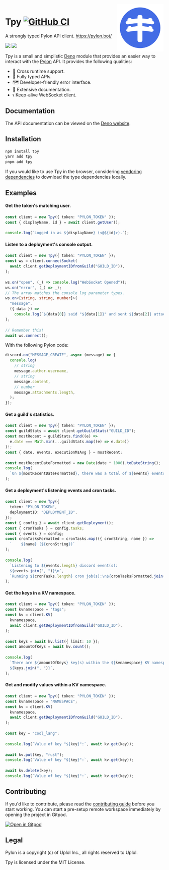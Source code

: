 <img align="right" width="150" alt="pylon" src="https://raw.githubusercontent.com/insyri/tpy/main/.github/assets/pylon.svg">

# Tpy [![GitHub CI](https://github.com/insyri/tpy/actions/workflows/ci.yml/badge.svg)](https://github.com/insyri/tpy/actions/workflows/ci.yml)

A strongly typed Pylon API client. https://pylon.bot/

[![](https://shields.io/badge/deno.land/x-05122A?logo=deno&style=for-the-badge)](https://deno.land/x/tpy)
[![](https://shields.io/badge/npmjs.com-05122A?logo=npm&style=for-the-badge)](https://www.npmjs.com/package/tpy)

Tpy is a small and simplistic [Deno](https://deno.land/) module that provides an
easier way to interact with the [Pylon](https://pylon.bot/) API. It provides the
following qualities:

- 🧬 Cross runtime support.
- 🔑 Fully typed APIs.
- 🗺 Developer-friendly error interface.
- 📄 Extensive documentation.
- 📞 Keep-alive WebSocket client.

## Documentation

The API documentation can be viewed on the
[Deno website](https://deno.land/x/tpy/mod.ts/).

## Installation

```bash
npm install tpy
yarn add tpy
pnpm add tpy
```

If you would like to use Tpy in the browser, considering
[vendoring dependencies](https://deno.land/manual@v1.26.1/tools/vendor) to
download the type dependencies locally.

## Examples

#### Get the token's matching user.

```ts
const client = new Tpy({ token: "PYLON_TOKEN" });
const { displayName, id } = await client.getUser();

console.log(`Logged in as ${displayName} (<@${id}>).`);
```

#### Listen to a deployment's console output.

```ts
const client = new Tpy({ token: "PYLON_TOKEN" });
const ws = client.connectSocket(
  await client.getDeploymentIDfromGuild("GUILD_ID")),
);

ws.on("open", (_) => console.log("WebSocket Opened"));
ws.on("error", (_) => _);
// The array matches the console log parameter types.
ws.on<[string, string, number]>(
  "message",
  ({ data }) =>
    console.log(`${data[0]} said "${data[1]}" and sent ${data[2]} attachment(s).`),
);

// Remember this!
await ws.connect();
```

With the following Pylon code:

```ts
discord.on("MESSAGE_CREATE", async (message) => {
  console.log(
    // string
    message.author.username,
    // string
    message.content,
    // number
    message.attachments.length,
  );
});
```

#### Get a guild's statistics.

```ts
const client = new Tpy({ token: "PYLON_TOKEN" });
const guildStats = await client.getGuildStats("GUILD_ID");
const mostRecent = guildStats.find((e) =>
  e.date === Math.min(...guildStats.map((e) => e.date))
)!;
const { date, events, executionMsAvg } = mostRecent;

const mostRecentDateFormatted = new Date(date * 1000).toDateString();
console.log(
  `On ${mostRecentDateFormatted}, there was a total of ${events} events with an average execution time of ${executionMsAvg} (in ms).`,
);
```

#### Get a deployment's listening events and cron tasks.

```ts
const client = new Tpy({
  token: "PYLON_TOKEN",
  deploymentID: "DEPLOYMENT_ID",
});
const { config } = await client.getDeployment();
const { cronTasks } = config.tasks;
const { events } = config;
const cronTasksFormatted = cronTasks.map(({ cronString, name }) =>
  `    ${name} (${cronString})`
);

console.log(
  `Listening to ${events.length} discord event(s):
  ${events.join(", ")}\n`,
  `Running ${cronTasks.length} cron job(s):\n${cronTasksFormatted.join("\n")}`,
);
```

#### Get the keys in a KV namespace.

```ts
const client = new Tpy({ token: "PYLON_TOKEN" });
const kvnamespace = "tags";
const kv = client.KV(
  kvnamespace,
  await client.getDeploymentIDfromGuild("GUILD_ID"),
);

const keys = await kv.list({ limit: 10 });
const amountOfKeys = await kv.count();

console.log(
  `There are ${amountOfKeys} key(s) within the ${kvnamespace} KV namespace, these are the first 10 (or less).
  ${keys.join(", ")}`,
);
```

#### Get and modify values within a KV namespace.

```ts
const client = new Tpy({ token: "PYLON_TOKEN" });
const kvnamespace = "NAMESPACE";
const kv = client.KV(
  kvnamespace,
  await client.getDeploymentIDfromGuild("GUILD_ID"),
);

const key = "cool_lang";

console.log(`Value of key "${key}":`, await kv.get(key));

await kv.put(key, "rust");
console.log(`Value of key "${key}":`, await kv.get(key));

await kv.delete(key);
console.log(`Value of key "${key}":`, await kv.get(key));
```

## Contributing

If you'd like to contribute, please read the
[contributing guide](.github/CONTRIBUTING.md) before you start working. You can
start a pre-setup remote workspace immediately by opening the project in Gitpod.

[![Open in Gitpod](https://gitpod.io/button/open-in-gitpod.svg)](https://gitpod.io/#https://github.com/insyri/tpy)

## Legal

Pylon is a copyright (c) of Uplol Inc., all rights reserved to Uplol.

Tpy is licensed under the MIT License.
